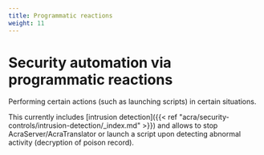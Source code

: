 ```yaml
---
title: Programmatic reactions
weight: 11
---
```


# Security automation via programmatic reactions

Performing certain actions (such as launching scripts) in certain situations.

This currently includes [intrusion detection]({{< ref "acra/security-controls/intrusion-detection/_index.md" >}})
and allows to stop AcraServer/AcraTranslator or launch a script upon detecting abnormal activity (decryption of poison record).
